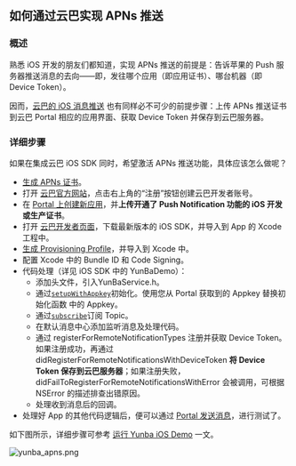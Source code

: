 ## 如何通过云巴实现 APNs 推送

### 概述
熟悉 iOS 开发的朋友们都知道，实现 APNs 推送的前提是：告诉苹果的 Push 服务器推送消息的去向——即，发往哪个应用（即应用证书）、哪台机器（即 Device Token）。

因而，[云巴的 iOS 消息推送](https://github.com/yunba/kb/blob/master/云巴%20iOS%20消息推送.md) 也有同样必不可少的前提步骤：上传 APNs 推送证书到云巴 Portal 相应的应用界面、获取 Device Token 并保存到云巴服务器。

### 详细步骤
如果在集成云巴 iOS SDK 同时，希望激活 APNs 推送功能，具体应该怎么做呢？

- [生成 APNs 证书](https://github.com/yunba/docs/blob/master/support/knowledge_base/create_APNs_certificate.md)。
- 打开 [云巴官方网站](http://yunba.io "云巴官方网站")，点击右上角的“注册”按钮创建云巴开发者账号。
- 在 [Portal 上创建新应用](https://github.com/yunba/kb/blob/master/Portal.md#如何在云巴-portal-上创建新应用)，并**上传开通了 Push Notification 功能的 iOS 开发或生产证书**。
- 打开 [云巴开发者页面](http://yunba.io/developers "云巴开发者页面")，下载最新版本的 iOS SDK，并导入到 App 的 Xcode 工程中。
- [生成 Provisioning Profile](https://github.com/yunba/docs/blob/master/support/knowledge_base/Create_Provisioning_Profile.md)，并导入到 Xcode 中。
- 配置 Xcode 中的 Bundle ID 和 Code Signing。
- 代码处理（详见 iOS SDK 中的 YunBaDemo）：
  - 添加头文件，引入YunBaService.h。
  - 通过[`setupWithAppkey`](http://yunba.io/docs2/iOS_API_Reference/#setup)初始化。使用您从 Portal 获取到的 Appkey 替换初始化函数  中的 Appkey。
  - 通过[`subscribe`](http://yunba.io/docs2/iOS_API_Reference/#subscribe)订阅 Topic。
  - 在默认消息中心添加监听消息及处理代码。
  - 通过 registerForRemoteNotificationTypes 注册并获取 Device Token。如果注册成功，再通过 didRegisterForRemoteNotificationsWithDeviceToken **将 Device Token 保存到云巴服务器**；如果注册失败，didFailToRegisterForRemoteNotificationsWithError 会被调用，可根据 NSError 的描述排查出错原因。
  - 处理收到消息后的回调。
- 处理好 App 的其他代码逻辑后，便可以通过 [Portal 发送消息](https://github.com/yunba/kb/blob/master/Portal.md#利用云巴-portal-发布消息)，进行测试了。

如下图所示，详细步骤可参考 [运行 Yunba iOS Demo](https://github.com/yunba/docs/blob/master/quickstart/demo/Demo_iOS.md) 一文。


![yunba_apns.png](https://raw.githubusercontent.com/yunba/docs/master/image/for_kb/yunba_apns.png)
